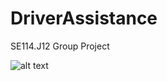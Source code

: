 # DriverAssistance
SE114.J12 Group Project

![alt text](https://lh6.googleusercontent.com/O_Obpu-mxzlpMUBCoGYaiMli5FW_7M2Rxxt-G4pdk1GvwoPZAGaCFThMxYQzwxI4-uIdGvE7DtA2ejNFUTPO=w1920-h952-rw)
